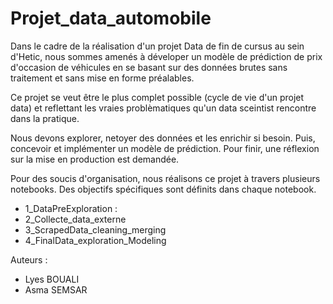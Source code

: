 # Projet_data_automobile
Dans le cadre de la réalisation d'un projet Data de fin de cursus au sein d'Hetic, nous sommes amenés à déveloper un modèle de prédiction de prix d'occasion de véhicules en se basant sur des données brutes sans traitement et sans mise en forme préalables. <br>

Ce projet se veut être le plus complet possible (cycle de vie d'un projet data) et reflettant les vraies problèmatiques qu'un data sceintist rencontre dans la pratique. <br>

Nous devons explorer, netoyer des données et les enrichir si besoin. Puis, concevoir et implémenter un modèle de prédiction. Pour finir, une réflexion sur la mise en production est demandée. <br>

Pour des soucis d'organisation, nous réalisons ce projet à travers plusieurs notebooks. Des objectifs spécifiques sont définits dans chaque notebook.  
* 1_DataPreExploration :
* 2_Collecte_data_externe
* 3_ScrapedData_cleaning_merging
* 4_FinalData_exploration_Modeling

Auteurs :
* Lyes BOUALI
* Asma SEMSAR